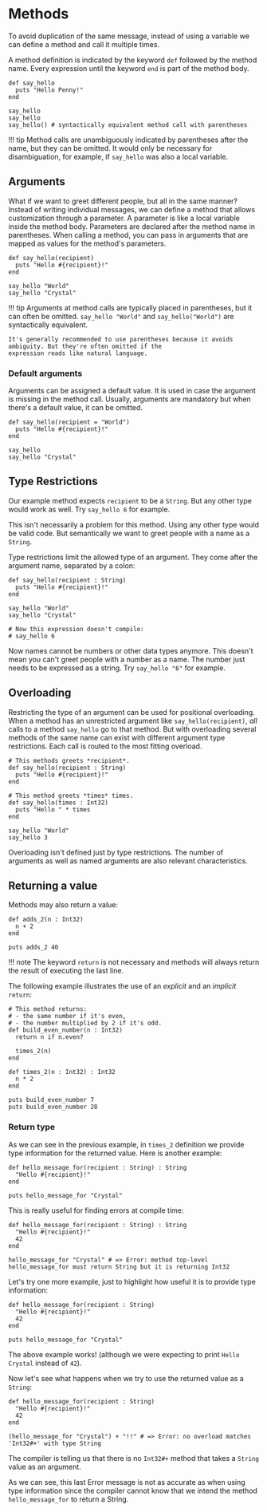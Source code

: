 # Methods

To avoid duplication of the same message, instead of using a variable we can
define a method and call it multiple times.

A method definition is indicated by the keyword `def` followed by the method name.
Every expression until the keyword `end` is part of the method body.

```crystal-play
def say_hello
  puts "Hello Penny!"
end

say_hello
say_hello
say_hello() # syntactically equivalent method call with parentheses
```

!!! tip
    Method calls are unambiguously indicated by parentheses after the name, but they can be omitted. It would only be
    necessary for disambiguation, for example, if `say_hello` was also a local variable.

## Arguments

What if we want to greet different people, but all in the same manner?
Instead of writing individual messages, we can define a method that allows customization through a parameter.
A parameter is like a local variable inside the method body. Parameters are declared after the method name in parentheses.
When calling a method, you can pass in arguments that are mapped as values for the method's parameters.

```crystal-play
def say_hello(recipient)
  puts "Hello #{recipient}!"
end

say_hello "World"
say_hello "Crystal"
```

!!! tip
    Arguments at method calls are typically placed in parentheses, but it can often be omitted. `say_hello "World"`
    and `say_hello("World")` are syntactically equivalent.

    It's generally recommended to use parentheses because it avoids ambiguity. But they're often omitted if the
    expression reads like natural language.

### Default arguments

Arguments can be assigned a default value. It is used in case the argument is missing in the method call. Usually,
arguments are mandatory but when there's a default value, it can be omitted.

```crystal-play
def say_hello(recipient = "World")
  puts "Hello #{recipient}!"
end

say_hello
say_hello "Crystal"
```

## Type Restrictions

Our example method expects `recipient` to be a `String`. But any other type would work as well. Try `say_hello 6`
for example.

This isn't necessarily a problem for this method. Using any other type would be valid code.
But semantically we want to greet people with a name as a `String`.

Type restrictions limit the allowed type of an argument. They come after the argument name, separated by a colon:

```crystal-play
def say_hello(recipient : String)
  puts "Hello #{recipient}!"
end

say_hello "World"
say_hello "Crystal"

# Now this expression doesn't compile:
# say_hello 6
```

Now names cannot be numbers or other data types anymore. This doesn't mean you can't
greet people with a number as a name. The number just needs to be expressed as a string.
Try `say_hello "6"` for example.

## Overloading

Restricting the type of an argument can be used for positional overloading.
When a method has an unrestricted argument like `say_hello(recipient)`, *all* calls to a method `say_hello` go to that method.
But with overloading several methods of the same name can exist with different argument type restrictions. Each call is routed
to the most fitting overload.

```crystal-play
# This methods greets *recipient*.
def say_hello(recipient : String)
  puts "Hello #{recipient}!"
end

# This method greets *times* times.
def say_hello(times : Int32)
  puts "Hello " * times
end

say_hello "World"
say_hello 3
```

Overloading isn't defined just by type restrictions. The number of arguments as well as named arguments are also
relevant characteristics.

## Returning a value

Methods may also return a value:

```crystal-play
def adds_2(n : Int32)
  n + 2
end

puts adds_2 40
```

!!! note
    The keyword `return` is not necessary and methods will always return the result of executing the last line.

The following example illustrates the use of an _explicit_ and an _implicit_ `return`:

```crystal-play
# This method returns:
# - the same number if it's even,
# - the number multiplied by 2 if it's odd.
def build_even_number(n : Int32)
  return n if n.even?

  times_2(n)
end

def times_2(n : Int32) : Int32
  n * 2
end

puts build_even_number 7
puts build_even_number 28
```

### Return type

As we can see in the previous example, in `times_2` definition we provide type information for the returned value. Here is another example:

```crystal-play
def hello_message_for(recipient : String) : String
  "Hello #{recipient}!"
end

puts hello_message_for "Crystal"
```

This is really useful for finding errors at compile time:

```crystal
def hello_message_for(recipient : String) : String
  "Hello #{recipient}!"
  42
end

hello_message_for "Crystal" # => Error: method top-level hello_message_for must return String but it is returning Int32
```

Let's try one more example, just to highlight how useful it is to provide type information:

```crystal-play
def hello_message_for(recipient : String)
  "Hello #{recipient}!"
  42
end

puts hello_message_for "Crystal"
```

The above example works! (although we were expecting to print `Hello Crystal` instead of `42`).

Now let's see what happens when we try to use the returned value as a `String`:

```crystal
def hello_message_for(recipient : String)
  "Hello #{recipient}!"
  42
end

(hello_message_for "Crystal") + "!!" # => Error: no overload matches 'Int32#+' with type String
```

The compiler is telling us that there is no `Int32#+` method that takes a `String` value as an argument.

As we can see, this last Error message is not as accurate as when using type information since the compiler cannot know that we intend the method `hello_message_for` to return a String.
